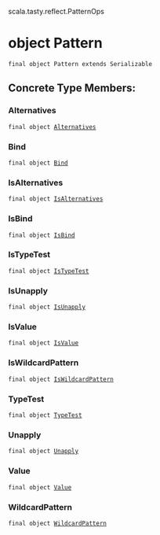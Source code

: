 scala.tasty.reflect.PatternOps
# object Pattern

<pre><code class="language-scala" >final object Pattern extends Serializable</pre></code>
## Concrete Type Members:
### Alternatives
<pre><code class="language-scala" >final object <a href="./Pattern$/Alternatives$.md">Alternatives</a></pre></code>
### Bind
<pre><code class="language-scala" >final object <a href="./Pattern$/Bind$.md">Bind</a></pre></code>
### IsAlternatives
<pre><code class="language-scala" >final object <a href="./Pattern$/IsAlternatives$.md">IsAlternatives</a></pre></code>
### IsBind
<pre><code class="language-scala" >final object <a href="./Pattern$/IsBind$.md">IsBind</a></pre></code>
### IsTypeTest
<pre><code class="language-scala" >final object <a href="./Pattern$/IsTypeTest$.md">IsTypeTest</a></pre></code>
### IsUnapply
<pre><code class="language-scala" >final object <a href="./Pattern$/IsUnapply$.md">IsUnapply</a></pre></code>
### IsValue
<pre><code class="language-scala" >final object <a href="./Pattern$/IsValue$.md">IsValue</a></pre></code>
### IsWildcardPattern
<pre><code class="language-scala" >final object <a href="./Pattern$/IsWildcardPattern$.md">IsWildcardPattern</a></pre></code>
### TypeTest
<pre><code class="language-scala" >final object <a href="./Pattern$/TypeTest$.md">TypeTest</a></pre></code>
### Unapply
<pre><code class="language-scala" >final object <a href="./Pattern$/Unapply$.md">Unapply</a></pre></code>
### Value
<pre><code class="language-scala" >final object <a href="./Pattern$/Value$.md">Value</a></pre></code>
### WildcardPattern
<pre><code class="language-scala" >final object <a href="./Pattern$/WildcardPattern$.md">WildcardPattern</a></pre></code>
